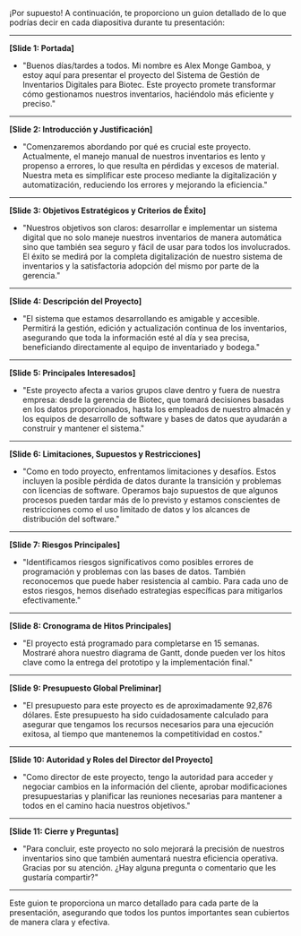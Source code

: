 ¡Por supuesto! A continuación, te proporciono un guion detallado de lo que podrías decir en cada diapositiva durante tu presentación:

---

**[Slide 1: Portada]**
- "Buenos días/tardes a todos. Mi nombre es Alex Monge Gamboa, y estoy aquí para presentar el proyecto del Sistema de Gestión de Inventarios Digitales para Biotec. Este proyecto promete transformar cómo gestionamos nuestros inventarios, haciéndolo más eficiente y preciso."

---

**[Slide 2: Introducción y Justificación]**
- "Comenzaremos abordando por qué es crucial este proyecto. Actualmente, el manejo manual de nuestros inventarios es lento y propenso a errores, lo que resulta en pérdidas y excesos de material. Nuestra meta es simplificar este proceso mediante la digitalización y automatización, reduciendo los errores y mejorando la eficiencia."

---

**[Slide 3: Objetivos Estratégicos y Criterios de Éxito]**
- "Nuestros objetivos son claros: desarrollar e implementar un sistema digital que no solo maneje nuestros inventarios de manera automática sino que también sea seguro y fácil de usar para todos los involucrados. El éxito se medirá por la completa digitalización de nuestro sistema de inventarios y la satisfactoria adopción del mismo por parte de la gerencia."

---

**[Slide 4: Descripción del Proyecto]**
- "El sistema que estamos desarrollando es amigable y accesible. Permitirá la gestión, edición y actualización continua de los inventarios, asegurando que toda la información esté al día y sea precisa, beneficiando directamente al equipo de inventariado y bodega."

---

**[Slide 5: Principales Interesados]**
- "Este proyecto afecta a varios grupos clave dentro y fuera de nuestra empresa: desde la gerencia de Biotec, que tomará decisiones basadas en los datos proporcionados, hasta los empleados de nuestro almacén y los equipos de desarrollo de software y bases de datos que ayudarán a construir y mantener el sistema."

---

**[Slide 6: Limitaciones, Supuestos y Restricciones]**
- "Como en todo proyecto, enfrentamos limitaciones y desafíos. Estos incluyen la posible pérdida de datos durante la transición y problemas con licencias de software. Operamos bajo supuestos de que algunos procesos pueden tardar más de lo previsto y estamos conscientes de restricciones como el uso limitado de datos y los alcances de distribución del software."

---

**[Slide 7: Riesgos Principales]**
- "Identificamos riesgos significativos como posibles errores de programación y problemas con las bases de datos. También reconocemos que puede haber resistencia al cambio. Para cada uno de estos riesgos, hemos diseñado estrategias específicas para mitigarlos efectivamente."

---

**[Slide 8: Cronograma de Hitos Principales]**
- "El proyecto está programado para completarse en 15 semanas. Mostraré ahora nuestro diagrama de Gantt, donde pueden ver los hitos clave como la entrega del prototipo y la implementación final."

---

**[Slide 9: Presupuesto Global Preliminar]**
- "El presupuesto para este proyecto es de aproximadamente 92,876 dólares. Este presupuesto ha sido cuidadosamente calculado para asegurar que tengamos los recursos necesarios para una ejecución exitosa, al tiempo que mantenemos la competitividad en costos."

---

**[Slide 10: Autoridad y Roles del Director del Proyecto]**
- "Como director de este proyecto, tengo la autoridad para acceder y negociar cambios en la información del cliente, aprobar modificaciones presupuestarias y planificar las reuniones necesarias para mantener a todos en el camino hacia nuestros objetivos."

---

**[Slide 11: Cierre y Preguntas]**
- "Para concluir, este proyecto no solo mejorará la precisión de nuestros inventarios sino que también aumentará nuestra eficiencia operativa. Gracias por su atención. ¿Hay alguna pregunta o comentario que les gustaría compartir?"

---

Este guion te proporciona un marco detallado para cada parte de la presentación, asegurando que todos los puntos importantes sean cubiertos de manera clara y efectiva.

